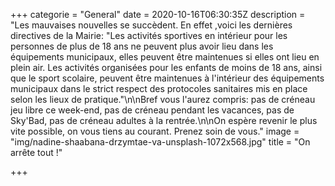 +++
categorie = "General"
date = 2020-10-16T06:30:35Z
description = "Les mauvaises nouvelles se succèdent. En effet ,voici les dernières directives de la Mairie: \"Les activités sportives en intérieur pour les personnes de plus de 18 ans ne peuvent plus avoir lieu dans les équipements municipaux, elles peuvent être maintenues si elles ont lieu en plein air. Les activités organisées pour les enfants de moins de 18 ans, ainsi que le sport scolaire, peuvent être maintenues à l'intérieur des équipements municipaux  dans le strict respect des protocoles sanitaires mis en place selon les lieux de pratique.\"\n\nBref vous l'aurez compris: pas de créneau jeu libre ce week-end, pas de créneau pendant les vacances, pas de Sky'Bad, pas de créneau adultes à la rentrée.\n\nOn espère revenir le plus vite possible, on vous tiens au courant. Prenez soin de vous."
image = "img/nadine-shaabana-drzymtae-va-unsplash-1072x568.jpg"
title = "On arrête tout !"

+++
